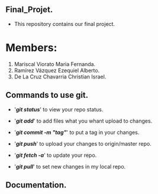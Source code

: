 ## Final_Projet.

* This repository contains our final project.

# Members:
 
<ol>
<li>Mariscal Viorato Maria Fernanda.</li>
<li>Ramírez Vázquez Ezequiel Alberto.</li>
<li> De La Cruz Chavarria Christian Israel.</li>
</ol>

## Commands to use git.

* '***git status***' to view your repo status.
* '***git add***' to add files what you whant upload to changes.
* '***git commit -m "tag"***' to put a tag in your changes.
* '***git push***' to upload your changes to origin/master repo.


* '***git fetch -a***' to update your repo.
* '***git pull***' to set new changes in my local repo. 

## Documentation.
